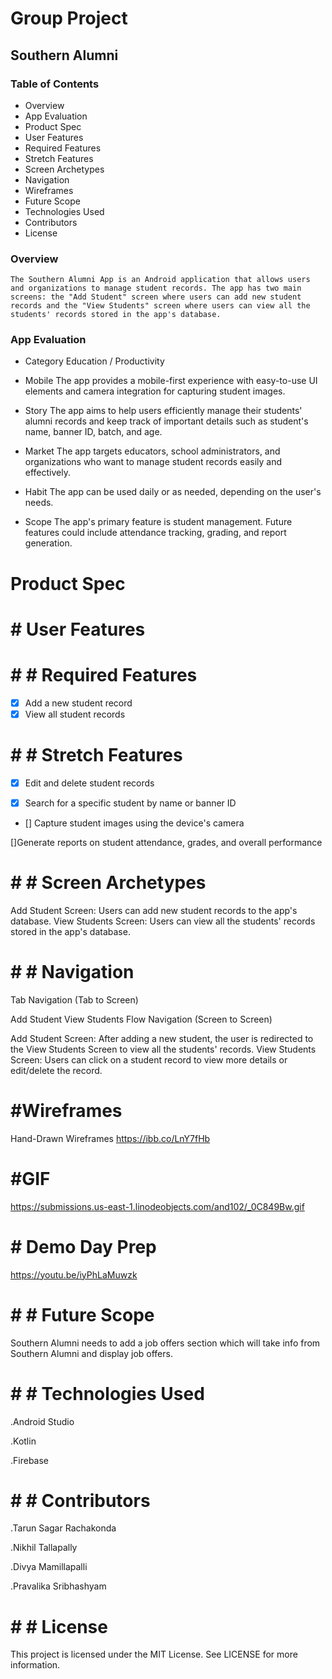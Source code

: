 # Group Project
## Southern Alumni
### Table of Contents
 - Overview
 - App Evaluation
 - Product Spec
 - User Features
 - Required Features
 - Stretch Features
 - Screen Archetypes
 - Navigation
 - Wireframes
 - Future Scope
 - Technologies Used
 - Contributors
 - License
### Overview
    The Southern Alumni App is an Android application that allows users and organizations to manage student records. The app has two main screens: the "Add Student" screen where users can add new student records and the "View Students" screen where users can view all the students' records stored in the app's database.
### App Evaluation
 - Category
  Education / Productivity

  - Mobile
  The app provides a mobile-first experience with easy-to-use UI elements and camera integration for capturing student images.

  - Story
The app aims to help users efficiently manage their students' alumni records and keep track of important details such as student's name, banner ID, batch, and age.

 - Market
The app targets educators, school administrators, and organizations who want to manage student records easily and effectively.

 - Habit
The app can be used daily or as needed, depending on the user's needs.

 - Scope
The app's primary feature is student management. Future features could include attendance tracking, grading, and report generation.

#  Product Spec

# # User Features
# # # Required Features
 - [x] Add a new student record
 - [x] View all student records
# # # Stretch Features
 - [x] Edit and delete student records
 
 - [x] Search for a specific student by name or banner ID
 
 - [] Capture student images using the device's camera
 
 []Generate reports on student attendance, grades, and overall performance
 # # # Screen Archetypes
 Add Student Screen: Users can add new student records to the app's database.
 View Students Screen: Users can view all the students' records stored in the app's database.
# # # Navigation
 Tab Navigation (Tab to Screen)

 Add Student
 View Students
 Flow Navigation (Screen to Screen)

 Add Student Screen: After adding a new student, the user is redirected to the View Students Screen to view all the students' records.
 View Students Screen: Users can click on a student record to view more details or edit/delete the record.
# #Wireframes
Hand-Drawn Wireframes
https://ibb.co/LnY7fHb
# #GIF
https://submissions.us-east-1.linodeobjects.com/and102/_0C849Bw.gif
# # Demo Day Prep
https://youtu.be/iyPhLaMuwzk
# # # Future Scope
Southern Alumni needs to add a job offers section which will take info from Southern Alumni and display job offers.

# # # Technologies Used
.Android Studio

.Kotlin

.Firebase
# # # Contributors
.Tarun Sagar Rachakonda

.Nikhil Tallapally

.Divya Mamillapalli

.Pravalika Sribhashyam
# # # License
This project is licensed under the MIT License. See LICENSE for more information.
